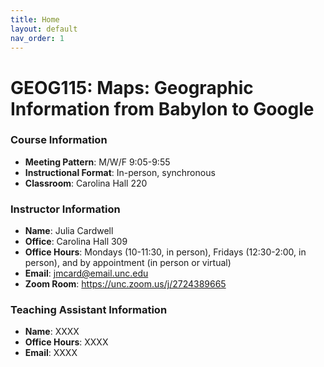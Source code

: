 ```yaml
---
title: Home
layout: default
nav_order: 1
---
```


# GEOG115: Maps: Geographic Information from Babylon to Google 

### Course Information
- **Meeting Pattern**: M/W/F 9:05-9:55
- **Instructional Format**: In-person, synchronous
- **Classroom**:  Carolina Hall 220

### Instructor Information
- **Name**: Julia Cardwell
- **Office**: Carolina Hall 309
- **Office Hours**: Mondays (10-11:30, in person), Fridays (12:30-2:00, in person), and by appointment (in person or virtual) 
- **Email**: jmcard@email.unc.edu
- **Zoom Room**: https://unc.zoom.us/j/2724389665

### Teaching Assistant Information 
- **Name**: XXXX
- **Office Hours**: XXXX
- **Email**: XXXX


